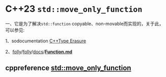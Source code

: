 # C++23 `std::move_only_function`

一、它是为了解决`std::function` copyable、non-movable而实现的，关于此，可以参见:

1、sodocumentation [C++Type Erasure](https://sodocumentation.net/cplusplus/topic/2872/type-erasure)

2、[folly](https://github.com/facebook/folly)/[folly](https://github.com/facebook/folly/tree/main/folly)/[docs](https://github.com/facebook/folly/tree/main/folly/docs)/[**Function.md**](https://github.com/facebook/folly/blob/main/folly/docs/Function.md)

## cppreference [std::move_only_function](https://en.cppreference.com/w/cpp/utility/functional/move_only_function)